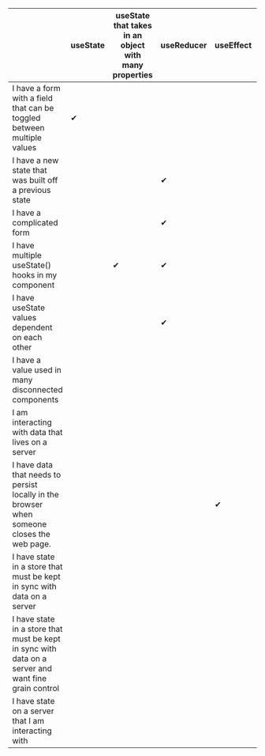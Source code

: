 |                                                                                                      	| useState 	| useState that takes  in an object with  many properties 	| useReducer 	| useEffect 	| 3rd party React Forms 	| useContext 	| Redux 	| Saga 	| Thunk 	| Fetch 	| Axios 	| React Query 	| Local Storage 	|   	|
|------------------------------------------------------------------------------------------------------	|----------	|---------------------------------------------------------	|------------	|-----------	|-----------------------	|------------	|-------	|------	|-------	|-------	|-------	|-------------	|---------------	|---	|
| I have a form with a field that can be toggled between  multiple values                              	| ✔        	|                                                         	|            	|           	|                       	|            	|       	|      	|       	|       	|       	|             	|               	|   	|
| I have a new state that was built off a previous state                                               	|          	|                                                         	| ✔          	|           	|                       	|            	|       	|      	|       	|       	|       	|             	|               	|   	|
| I have a complicated form                                                                            	|          	|                                                         	| ✔          	|           	| ✔                     	|            	|       	|      	|       	|       	|       	|             	|               	|   	|
| I have multiple useState() hooks in my component                                                     	|          	| ✔                                                       	| ✔          	|           	|                       	|            	|       	|      	|       	|       	|       	|             	|               	|   	|
| I have useState values dependent on each other                                                       	|          	|                                                         	| ✔          	|           	|                       	|            	|       	|      	|       	|       	|       	|             	|               	|   	|
| I have a value used in many disconnected components                                                  	|          	|                                                         	|            	|           	|                       	| ✔          	| ✔     	|      	|       	|       	|       	|             	|               	|   	|
| I am interacting with data that lives on a server                                                    	|          	|                                                         	|            	|           	|                       	|            	|       	|      	|       	| ✔     	| ✔     	| ✔           	|               	|   	|
| I have data that needs to persist locally in the browser  when someone closes the web page.          	|          	|                                                         	|            	| ✔         	|                       	|            	|       	|      	|       	|       	|       	|             	| ✔             	|   	|
| I have state in a store that must be kept in sync with  data on a server                             	|          	|                                                         	|            	|           	|                       	|            	|       	| ✔    	| ✔     	|       	|       	|             	|               	|   	|
| I have state in a store that must be kept in sync with  data on a server and want fine grain control 	|          	|                                                         	|            	|           	|                       	|            	|       	| ✔    	|       	|       	|       	|             	|               	|   	|
| I have state on a server that I am interacting with                                                  	|          	|                                                         	|            	|           	|                       	|            	|       	|      	|       	|       	|       	| ✔           	|               	|   	|